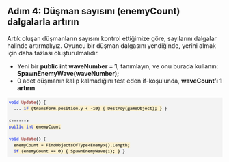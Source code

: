 ## Adım 4: Düşman sayısını (enemyCount) dalgalarla artırın 
Artık oluşan düşmanların sayısını kontrol ettiğimize göre, sayılarını dalgalar halinde artırmalıyız. Oyuncu bir düşman dalgasını yendiğinde, yerini almak için daha fazlası oluşturulmalıdır. 

- Yeni bir **public int waveNumber = 1**; tanımlayın, ve onu burada kullanın: **SpawnEnemyWave(waveNumber);** 
- 0 adet düşmanın kalıp kalmadığını test eden if-koşulunda, **waveCount’ı 1 artırın** 

![figures](https://raw.githubusercontent.com/Kodluyoruz/taskforce/main/unity-junior-programmer/increase-enemyCount-with-waves/figures/CWC_B.2.5_image3.png)
